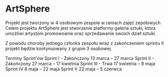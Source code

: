 # ArtSphere
Projekt jest tworzony w 4 osobowym zespole w ramach zajęć zepołowych
Celem projektu ArtSphere jest stworzenie platformy galeria sztuki,
która umożliwi artystom promowoanie oraz sprzedawanie swoich dzieł sztuki.

Z powodu choroby jednego członka zespołu wraz z zakończeniem sprintu II 
projekt będzie kontynuowany z grupie 3 osobowej.

Terminy Sprint'ów
Sprint I - Zakończony
  13 marca – 27 marca
Sprint II - Zakończony
  27 marca – 17 kwietnia
Sprint III - Trwa
  17 kwietnia – 8 maja
Sprint IV
  8 maja – 22 maja
Sprint V
  22 maja – 5 czerwca
